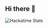 ## Hi there 👋

<!--
**chris-mcatear/chris-mcatear** is a ✨ _special_ ✨ repository because its `README.md` (this file) appears on your GitHub profile.

Here are some ideas to get you started:

- 🔭 I’m currently working on ...
- 🌱 I’m currently learning ...
- 👯 I’m looking to collaborate on ...
- 🤔 I’m looking for help with ...
- 💬 Ask me about ...
- 📫 How to reach me: ...
- 😄 Pronouns: ...
- ⚡ Fun fact: ...
-->
![Hackatime Stats](https://github-readme-stats.hackclub.dev/api/wakatime?username=8836&api_domain=hackatime.hackclub.com&theme=shadow_green&custom_title=Hackatime+Stats&layout=compact&cache_seconds=0&langs_count=8)
